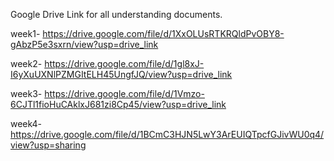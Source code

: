 Google Drive Link for all understanding documents.

week1- https://drive.google.com/file/d/1XxOLUsRTKRQldPvOBY8-gAbzP5e3sxrn/view?usp=drive_link

week2- https://drive.google.com/file/d/1gl8xJ-I6yXuUXNlPZMGItELH45UngfJQ/view?usp=drive_link

week3- https://drive.google.com/file/d/1Vmzo-6CJTl1fioHuCAklxJ681zi8Cp45/view?usp=drive_link

week4- https://drive.google.com/file/d/1BCmC3HJN5LwY3ArEUIQTpcfGJivWU0q4/view?usp=sharing
